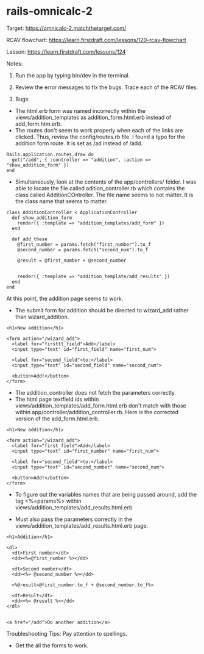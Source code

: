 # rails-omnicalc-2

Target: https://omnicalc-2.matchthetarget.com/

RCAV flowchart: https://learn.firstdraft.com/lessons/120-rcav-flowchart

Lesson: https://learn.firstdraft.com/lessons/124

Notes:

1. Run the app by typing bin/dev in the terminal.

2. Review the error messages to fix the bugs. Trace each of the RCAV files.

3. Bugs: 
- The html.erb form was named incorrectly within the views/addition_templates as addition_form.html.erb instead of add_form.htm.erb.
- The routes don't seem to work properly when each of the links are clicked. Thus, review the config/routes.rb file. I found a typo for the addition form route. It is set as /ad instead of /add.
```
Rails.application.routes.draw do
  get("/add", { :controller => "addition", :action => "show_addition_form" })
end
``` 

- Simultaneously, look at the contents of the app/controllers/ folder. I was able to locate the file called adition_controller.rb which contains the class called AdditionCOntroller. The file name seems to not matter. It is the class name that seems to matter.
```
class AdditionController < ApplicationController
  def show_addition_form
    render({ :template => "addition_templates/add_form" })
  end

  def add_these
    @first_number = params.fetch("first_number").to_f
    @second_number = params.fetch("second_num").to_f

    @result = @first_number + @second_number


    render({ :template => "addition_template/add_results" })
  end
end
```

At this point, the addition page seems to work.

- The submit form for addition should be directed to wizard_add rather than wizard_addition.
```
<h1>New addition</h1>

<form action="/wizard_add">
  <label for="firsttt_field">Add</label>
  <input type="text" id="first_field" name="first_num">

  <label for="second_field">to:</label>
  <input type="text" id="second_field" name="second_num">

  <button>Add!</button>
</form>
```

- The addition_controller does not fetch the parameters correctly.
- The html page textfield ids within views/addition_templates/add_form.html.erb don't match with those within app/controller/addition_controller.rb. Here is the corrected version of the add_form.html.erb.
```
<h1>New addition</h1>

<form action="/wizard_add">
  <label for="first_field">Add</label>
  <input type="text" id="first_number" name="first_num">

  <label for="second_field">to:</label>
  <input type="text" id="second_number" name="second_num">

  <button>Add!</button>
</form>
```
- To figure out the variables names that are being passed around, add the tag <%=params%> within views/addition_templates/add_results.html.erb

- Must also pass the parameters correctly in the views/addition_templates/add_results.html.erb page.
```
<h1>Addition</h1>

<dl>
  <dt>First number</dt>
  <dd><%=@first_number %></dd>

  <dt>Second number</dt>
  <dd><%= @second_number %></dd>

  <%@result=@first_number.to_f + @second_number.to_f%>

  <dt>Result</dt>
  <dd><%= @result %></dd>
</dl>


<a href="/add">Do another addition</a>
```
Troubleshooting Tips: Pay attention to spellings.

- Get the all the forms to work.
